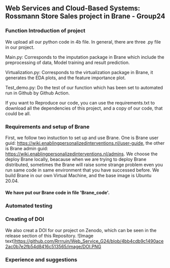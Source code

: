 ## Web Services and Cloud-Based Systems: Rossmann Store Sales project in Brane - Group24

### Function Introduction of project
  We upload all our python code in 4b file. In general, there are three .py file in our project.   
  
  Main.py: Corresponds to the imputation package in Brane which include the preprocessing of data, Model training and result prediction.   
  
  Virtualization.py: Corresponds to the virtualization package in Brane, it generates the EDA plots, and the feature importance plot.   
  
  Test_demo.py: Do the test of our function which has been set to automated run in Github by Github Action.  
  
  If you want to Reproduce our code, you can use the requirements.txt to download all the dependencies of this project, and a copy of our code, that could be all.

### Requirements and setup of Brane
  First, we follow two instuction to set up and use Brane. One is Brane user guid: https://wiki.enablingpersonalizedinterventions.nl/user-guide, the other is Brane admin guid: https://wiki.enablingpersonalizedinterventions.nl/admins.
  We choose the deploy Brane locally, beacause when we are trying to deploy Brane distributed, sometimes the Brane will raise some strange problem even you run same code in same environment that you have successed before.
  We build Brane in our own Virtual Machine, and the base image is Ubuntu 20.04.
  
  #### We have put our Brane code in file 'Brane_code'.


### Automated testing


### Creating of DOI
We also creat a DOI for our project on Zenodo, which can be seen in the release section of this  Repository.
![Image text]https://github.com/Rrrruin/Web_Service_G24/blob/4bb4cdb9c1490ace2ac0b7e2fb54d8416c513565/image/DOI.PNG

### Experience and suggestions
